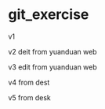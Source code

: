 # git_exercise

v1

v2 deit from yuanduan web

v3 edit from yuanduan web

v4 from dest

v5 from desk

